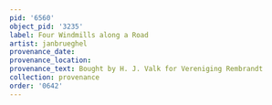 ```yaml
---
pid: '6560'
object_pid: '3235'
label: Four Windmills along a Road
artist: janbrueghel
provenance_date:
provenance_location:
provenance_text: Bought by H. J. Valk for Vereniging Rembrandt
collection: provenance
order: '0642'
---
```

